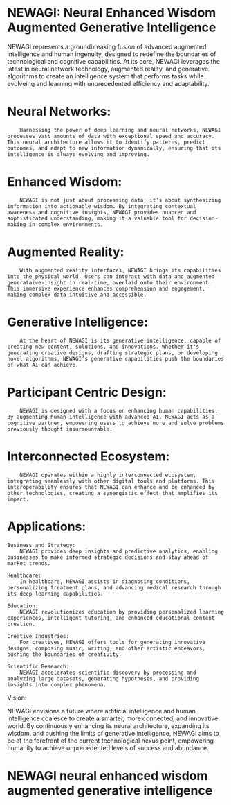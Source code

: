 # NEWAGI: Neural Enhanced Wisdom Augmented Generative Intelligence


NEWAGI represents a groundbreaking fusion of advanced augmented intelligence and human ingenuity, designed to redefine the boundaries of technological and cognitive capabilities. At its core, NEWAGI leverages the latest in neural network technology, augmented reality, and generative algorithms to create an intelligence system that performs tasks while evolveing and learning with unprecedented efficiency and adaptability.

#    Neural Networks:
        Harnessing the power of deep learning and neural networks, NEWAGI processes vast amounts of data with exceptional speed and accuracy. This neural architecture allows it to identify patterns, predict outcomes, and adapt to new information dynamically, ensuring that its intelligence is always evolving and improving.

#    Enhanced Wisdom:
        NEWAGI is not just about processing data; it’s about synthesizing information into actionable wisdom. By integrating contextual awareness and cognitive insights, NEWAGI provides nuanced and sophisticated understanding, making it a valuable tool for decision-making in complex environments.

#    Augmented Reality:
        With augmented reality interfaces, NEWAGI brings its capabilities into the physical world. Users can interact with data and augmented-generataive-insight in real-time, overlaid onto their environment. This immersive experience enhances comprehension and engagement, making complex data intuitive and accessible.

#    Generative Intelligence:
        At the heart of NEWAGI is its generative intelligence, capable of creating new content, solutions, and innovations. Whether it's generating creative designs, drafting strategic plans, or developing novel algorithms, NEWAGI’s generative capabilities push the boundaries of what AI can achieve.

#    Participant Centric Design:
        NEWAGI is designed with a focus on enhancing human capabilities. By augmenting human intelligence with advanced AI, NEWAGI acts as a cognitive partner, empowering users to achieve more and solve problems previously thought insurmountable.

#    Interconnected Ecosystem:
        NEWAGI operates within a highly interconnected ecosystem, integrating seamlessly with other digital tools and platforms. This interoperability ensures that NEWAGI can enhance and be enhanced by other technologies, creating a synergistic effect that amplifies its impact.

#     Applications:

    Business and Strategy:
        NEWAGI provides deep insights and predictive analytics, enabling businesses to make informed strategic decisions and stay ahead of market trends.

    Healthcare:
        In healthcare, NEWAGI assists in diagnosing conditions, personalizing treatment plans, and advancing medical research through its deep learning capabilities.

    Education:
        NEWAGI revolutionizes education by providing personalized learning experiences, intelligent tutoring, and enhanced educational content creation.

    Creative Industries:
        For creatives, NEWAGI offers tools for generating innovative designs, composing music, writing, and other artistic endeavors, pushing the boundaries of creativity.

    Scientific Research:
        NEWAGI accelerates scientific discovery by processing and analyzing large datasets, generating hypotheses, and providing insights into complex phenomena.

Vision:

NEWAGI envisions a future where artificial intelligence and human intelligence coalesce to create a smarter, more connected, and innovative world. By continuously enhancing its neural architecture, expanding its wisdom, and pushing the limits of generative intelligence, NEWAGI aims to be at the forefront of the current technological nexus point, empowering humanity to achieve unprecedented levels of success and abundance.


# NEWAGI neural enhanced wisdom augmented generative intelligence
